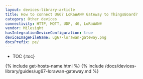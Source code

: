 ```yaml
---
layout: devices-library-article
title: How to connect UG67 LoRaWAN® Gateway to ThingsBoard?
category: Other devices
connectivity: HTTP, MQTT, UDP, 4G, LoRaWAN®
vendor: Milesight
hasIntegrationDeviceConfiguration: true
deviceImageFileName: ug67-lorawan-gateway.png
docsPrefix: pe/
---
```


* TOC
{:toc}

{% include get-hosts-name.html %}
{% include /docs/devices-library/guides/ug67-lorawan-gateway.md %}

